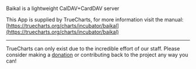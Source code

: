 Baikal is a lightweight CalDAV+CardDAV server

This App is supplied by TrueCharts, for more information visit the manual: [https://truecharts.org/charts/incubator/baikal](https://truecharts.org/charts/incubator/baikal)

---

TrueCharts can only exist due to the incredible effort of our staff.
Please consider making a [donation](https://truecharts.org/about/sponsor) or contributing back to the project any way you can!
